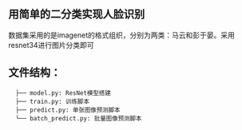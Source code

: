 ## 用简单的二分类实现人脸识别
数据集采用的是imagenet的格式组织，分别为两类：马云和彭于晏。采用resnet34进行图片分类即可

## 文件结构：
```
  ├── model.py: ResNet模型搭建
  ├── train.py: 训练脚本
  ├── predict.py: 单张图像预测脚本
  └── batch_predict.py: 批量图像预测脚本
```
